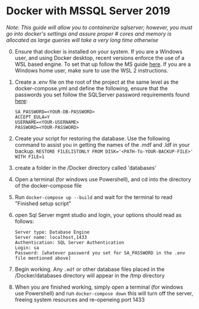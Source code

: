 # Docker with MSSQL Server 2019

*Note: This guide will allow you to containerize sqlserver; however, you must go into docker's settings and assure proper # cores and memory is allocated as large queries will take a very long time otherwise*

0. Ensure that docker is installed on your system. If you are a Windows user, and using Docker desktop, recent versions enforce the use of a WSL based engine. To set that up follow the MS guide [here](https://docs.docker.com/docker-for-windows/wsl/). If you are a Windows home user, make sure to use the WSL 2 instructions.  

1. Create a .env file on the root of the project at the same level as the docker-compose.yml and define the following, ensure that the passwords you set follow the SQLServer password requirements found [here](https://docs.microsoft.com/en-us/sql/relational-databases/security/password-policy?view=sql-server-ver15):
    ```
    SA_PASSWORD=<YOUR-DB-PASSWORD>
    ACCEPT_EULA=Y
    USERNAME=<YOUR-USERNAME>
    PASSWORD=<YOUR-PASSWORD>
    ```
2. Create your script for restoring the database. Use the following command to assist you in getting the names of the .mdf and .ldf in your backup.
    ```RESTORE FILELISTONLY FROM DISK='<PATH-To-YOUR-BACKUP-FILE>' WITH FILE=1```

3. create a folder in the /Docker directory called 'databases'	

4. Open a terminal (for windows use Powershell), and cd into the directory of the docker-compose file

5. Run `docker-compose up --build` and wait for the terminal to read "Finished setup script"

6. open Sql Server mgmt studio and login, your options should read as follows:
	```
	Server type: Database Engine
	Server name: localhost,1433
	Authentication: SQL Server Authentication
	Login: sa
	Password: [whatever password you set for SA_PASSWORD in the .env file mentioned above]
	```
7. Begin working. Any `.mdf` or other database files placed in the /Docker/databases directory will appear in the /tmp directory

8. When you are finished working, simply open a terminal (for windows use Powershell) and run `docker-compose down` this will turn off the server, freeing system resources and re-openeing port 1433  
